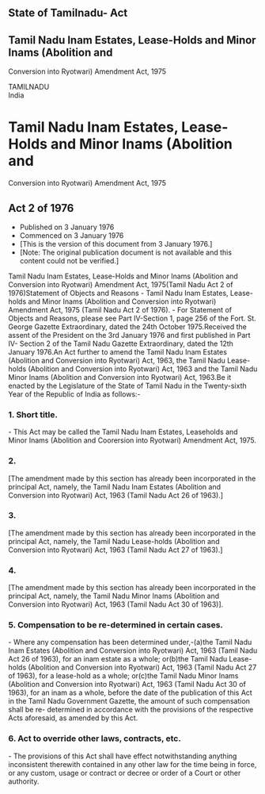 ## State of Tamilnadu- Act

## Tamil Nadu Inam Estates, Lease-Holds and Minor Inams (Abolition and
Conversion into Ryotwari) Amendment Act, 1975

TAMILNADU  
India

# Tamil Nadu Inam Estates, Lease-Holds and Minor Inams (Abolition and
Conversion into Ryotwari) Amendment Act, 1975

## Act 2 of 1976

  * Published on 3 January 1976 
  * Commenced on 3 January 1976 
  * [This is the version of this document from 3 January 1976.] 
  * [Note: The original publication document is not available and this content could not be verified.] 

Tamil Nadu Inam Estates, Lease-Holds and Minor Inams (Abolition and Conversion
into Ryotwari) Amendment Act, 1975(Tamil Nadu Act 2 of 1976)Statement of
Objects and Reasons - Tamil Nadu Inam Estates, Lease-holds and Minor Inams
(Abolition and Conversion into Ryotwari) Amendment Act, 1975 (Tamil Nadu Act 2
of 1976). - For Statement of Objects and Reasons, please see Part IV-Section
1, page 256 of the Fort. St. George Gazette Extraordinary, dated the 24th
October 1975.Received the assent of the President on the 3rd January 1976 and
first published in Part IV- Section 2 of the Tamil Nadu Gazette Extraordinary,
dated the 12th January 1976.An Act further to amend the Tamil Nadu Inam
Estates (Abolition and Conversion into Ryotwari) Act, 1963, the Tamil Nadu
Lease-holds (Abolition and Conversion into Ryotwari) Act, 1963 and the Tamil
Nadu Minor Inams (Abolition and Conversion into Ryotwari) Act, 1963.Be it
enacted by the Legislature of the State of Tamil Nadu in the Twenty-sixth Year
of the Republic of India as follows:-

### 1. Short title.

\- This Act may be called the Tamil Nadu Inam Estates, Leaseholds and Minor
Inams (Abolition and Coorersion into Ryotwari) Amendment Act, 1975.

### 2.

[The amendment made by this section has already been incorporated in the
principal Act, namely, the Tamil Nadu Inam Estates (Abolition and Conversion
into Ryotwari) Act, 1963 (Tamil Nadu Act 26 of 1963).]

### 3.

[The amendment made by this section has already been incorporated in the
principal Act, namely, the Tamil Nadu Lease-holds (Abolition and Conversion
into Ryotwari) Act, 1963 (Tamil Nadu Act 27 of 1963).]

### 4.

[The amendment made by this section has already been incorporated in the
principal Act, namely, the Tamil Nadu Minor Inams (Abolition and Conversion
into Ryotwari) Act, 1963 (Tamil Nadu Act 30 of 1963)].

### 5. Compensation to be re-determined in certain cases.

\- Where any compensation has been determined under,-(a)the Tamil Nadu Inam
Estates (Abolition and Conversion into Ryotwari) Act, 1963 (Tamil Nadu Act 26
of 1963), for an inam estate as a whole; or(b)the Tamil Nadu Lease-holds
(Abolition and Conversion into Ryotwari) Act, 1963 (Tamil Nadu Act 27 of
1963), for a lease-hold as a whole; or(c)the Tamil Nadu Minor Inams (Abolition
and Conversion into Ryotwari) Act, 1963 (Tamil Nadu Act 30 of 1963), for an
inam as a whole, before the date of the publication of this Act in the Tamil
Nadu Government Gazette, the amount of such compensation shall be re-
determined in accordance with the provisions of the respective Acts aforesaid,
as amended by this Act.

### 6. Act to override other laws, contracts, etc.

\- The provisions of this Act shall have effect notwithstanding anything
inconsistent therewith contained in any other law for the time being in force,
or any custom, usage or contract or decree or order of a Court or other
authority.

